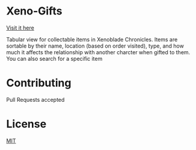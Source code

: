 # Xeno-Gifts

[Visit it here](https://solkaz.github.io/xeno-gifts/)

Tabular view for collectable items in Xenoblade Chronicles. Items are sortable by their name, location (based on order visited), type, and how much it affects the relationship with another charcter when gifted to them. You can also search for a specific item

# Contributing
Pull Requests accepted

# License
[MIT](./LICENSE)
